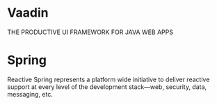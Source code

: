 # Vaadin
THE PRODUCTIVE UI FRAMEWORK FOR JAVA WEB APPS

# Spring
Reactive Spring represents a platform wide initiative to deliver reactive support at every level of the development stack—web, security, data, messaging, etc.
